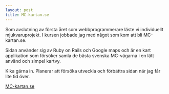 ```yaml
---
layout: post
title: MC-kartan.se
---
```


Som avslutning av första året som webbprogrammerare läste vi
individuellt mjukvaruprojekt. I kursen jobbade jag med något som kom att
bli MC-kartan.se. 

Sidan använder sig av Ruby on Rails och Google maps och är en kart
applikation som försöker samla de bästa svenska MC-vägarna i en lätt
använd och simpel kartvy.

Kika gärna in. Planerar att försöka utveckla och förbättra sidan när jag
får lite tid över.

[MC-kartan.se](http://www.mc-kartan.se)
